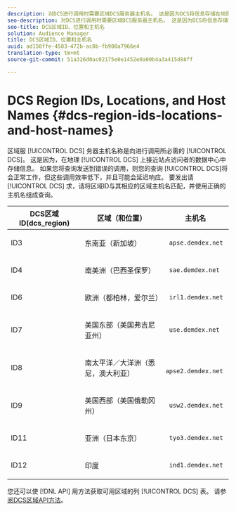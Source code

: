 ```yaml
---
description: 对DCS进行调用时需要区域DCS服务器主机名。 这是因为DCS将信息存储在地理位置接近站点访问者的数据中心中。 如果将查询发送到错误的DCS，则这些查询会正常工作，但这些调用效率低下，并且可能会延迟响应。 要发出DCS请求，请将区域ID与其相应的区域主机名匹配，并使用正确的主机名组成查询。
seo-description: 对DCS进行调用时需要区域DCS服务器主机名。 这是因为DCS将信息存储在地理位置接近站点访问者的数据中心中。 如果将查询发送到错误的DCS，则这些查询会正常工作，但这些调用效率低下，并且可能会延迟响应。 要发出DCS请求，请将区域ID与其相应的区域主机名匹配，并使用正确的主机名组成查询。
seo-title: DCS区域ID、位置和主机名
solution: Audience Manager
title: DCS区域ID、位置和主机名
uuid: ad150ffe-4583-472b-ac8b-fb900a7966e4
translation-type: tm+mt
source-git-commit: 51a326d0ac02175e0e1452e0a00b4a3a415d88ff

---
```



# DCS Region IDs, Locations, and Host Names {#dcs-region-ids-locations-and-host-names}

区域服 [!UICONTROL DCS] 务器主机名称是向进行调用所必需的 [!UICONTROL DCS]。 这是因为，在地理 [!UICONTROL DCS] 上接近站点访问者的数据中心中存储信息。 如果您将查询发送到错误的调用，则您的查询 [!UICONTROL DCS]将会正常工作，但这些调用效率低下，并且可能会延迟响应。 要发出请 [!UICONTROL DCS] 求，请将区域ID与其相应的区域主机名匹配，并使用正确的主机名组成查询。

<table id="table_643212E4F9C64DFF9443904B01D89CB3"> 
 <thead> 
  <tr> 
   <th colname="col1" class="entry"> DCS区域ID(dcs_region) </th> 
   <th colname="col2" class="entry"> 区域（和位置） </th> 
   <th colname="col3" class="entry"> 主机名 </th> 
  </tr> 
 </thead>
 <tbody> 
  <tr> 
   <td colname="col1"> <p>ID3 </p> </td> 
   <td colname="col2"> <p>东南亚（新加坡） </p> </td> 
   <td colname="col3"> <p> <code> apse.demdex.net</code> </p> </td> 
  </tr> 
  <tr> 
   <td colname="col1"> <p>ID4 </p> </td> 
   <td colname="col2"> <p>南美洲（巴西圣保罗） </p> </td> 
   <td colname="col3"> <p> <code> sae.demdex.net</code> </p> </td> 
  </tr> 
  <tr> 
   <td colname="col1"> <p>ID6 </p> </td> 
   <td colname="col2"> <p>欧洲（都柏林，爱尔兰） </p> </td> 
   <td colname="col3"> <p> <code> irl1.demdex.net</code> </p> </td> 
  </tr> 
  <tr> 
   <td colname="col1"> <p>ID7 </p> </td> 
   <td colname="col2"> <p>美国东部（美国弗吉尼亚州） </p> </td> 
   <td colname="col3"> <p> <code> use.demdex.net</code> </p> </td> 
  </tr> 
  <tr> 
   <td colname="col1"> <p>ID8 </p> </td> 
   <td colname="col2"> <p>南太平洋／大洋洲（悉尼，澳大利亚） </p> </td> 
   <td colname="col3"> <p> <code> apse2.demdex.net</code> </p> </td> 
  </tr> 
  <tr> 
   <td colname="col1"> <p>ID9 </p> </td> 
   <td colname="col2"> <p>美国西部（美国俄勒冈州） </p> </td> 
   <td colname="col3"> <p> <code> usw2.demdex.net</code> </p> </td> 
  </tr> 
  <tr> 
   <td colname="col1"> <p>ID11 </p> </td> 
   <td colname="col2"> <p>亚洲（日本东京） </p> </td> 
   <td colname="col3"> <p> <code> tyo3.demdex.net</code> </p> </td> 
  </tr>
  <tr> 
   <td colname="col1"> <p>ID12 </p> </td> 
   <td colname="col2"> <p>印度 </p> </td> 
   <td colname="col3"> <p> <code> ind1.demdex.net</code> </p> </td> 
  </tr> 
 </tbody> 
</table>

您还可以使 [!DNL API] 用方法获取可用区域的列 [!UICONTROL DCS] 表。 请参 [阅DCS区域API方法](../../../api/rest-api-main/aam-api-dcs-regions.md)。